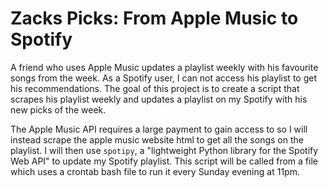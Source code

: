 # Zacks Picks: From Apple Music to Spotify

A friend who uses Apple Music updates a playlist weekly with his favourite songs from the week. As a Spotify user, I can not access his playlist to get his recommendations. The goal of this project is to create a script that scrapes his playlist weekly and updates a playlist on my Spotify with his new picks of the week. 

The Apple Music API requires a large payment to gain access to so I will instead scrape the apple music website html to get all the songs on the playlist. I will then use `spotipy`, a "lightweight Python library for the Spotify Web API" to update my Spotify playlist. This script will be called from a file which uses a crontab bash file to run it every Sunday evening at 11pm. 
